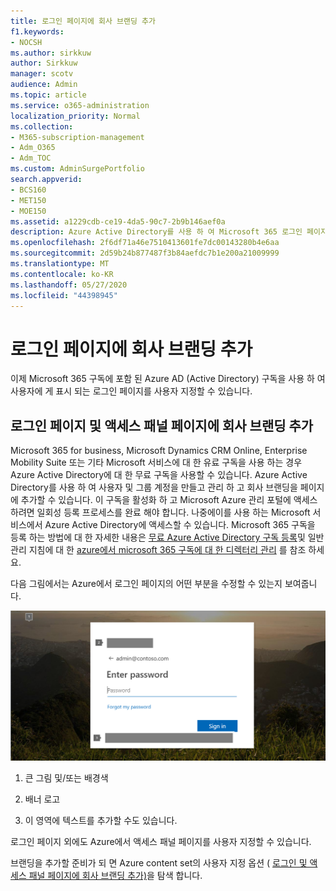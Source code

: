 ```yaml
---
title: 로그인 페이지에 회사 브랜딩 추가
f1.keywords:
- NOCSH
ms.author: sirkkuw
author: Sirkkuw
manager: scotv
audience: Admin
ms.topic: article
ms.service: o365-administration
localization_priority: Normal
ms.collection:
- M365-subscription-management
- Adm_O365
- Adm_TOC
ms.custom: AdminSurgePortfolio
search.appverid:
- BCS160
- MET150
- MOE150
ms.assetid: a1229cdb-ce19-4da5-90c7-2b9b146aef0a
description: Azure Active Directory를 사용 하 여 Microsoft 365 로그인 페이지를 사용자 지정 합니다. 로그인 페이지에 그림, 로고 및 텍스트를 추가할 수 있습니다.
ms.openlocfilehash: 2f6df71a46e7510413601fe7dc00143280b4e6aa
ms.sourcegitcommit: 2d59b24b877487f3b84aefdc7b1e200a21009999
ms.translationtype: MT
ms.contentlocale: ko-KR
ms.lasthandoff: 05/27/2020
ms.locfileid: "44398945"
---
```

# <a name="add-your-company-branding-to-the-sign-in-page"></a>로그인 페이지에 회사 브랜딩 추가

 이제 Microsoft 365 구독에 포함 된 Azure AD (Active Directory) 구독을 사용 하 여 사용자에 게 표시 되는 로그인 페이지를 사용자 지정할 수 있습니다. 
  
## <a name="add-company-branding-to-your-sign-in-page-and-access-panel-pages"></a>로그인 페이지 및 액세스 패널 페이지에 회사 브랜딩 추가

Microsoft 365 for business, Microsoft Dynamics CRM Online, Enterprise Mobility Suite 또는 기타 Microsoft 서비스에 대 한 유료 구독을 사용 하는 경우 Azure Active Directory에 대 한 무료 구독을 사용할 수 있습니다. Azure Active Directory를 사용 하 여 사용자 및 그룹 계정을 만들고 관리 하 고 회사 브랜딩을 페이지에 추가할 수 있습니다. 이 구독을 활성화 하 고 Microsoft Azure 관리 포털에 액세스 하려면 일회성 등록 프로세스를 완료 해야 합니다. 나중에이를 사용 하는 Microsoft 서비스에서 Azure Active Directory에 액세스할 수 있습니다. Microsoft 365 구독을 등록 하는 방법에 대 한 자세한 내용은 [무료 Azure Active Directory 구독 등록](https://go.microsoft.com/fwlink/p/?LinkID=527966)및 일반 관리 지침에 대 한 [azure에서 microsoft 365 구독에 대 한 디렉터리 관리](https://go.microsoft.com/fwlink/p/?LinkId=620076) 를 참조 하세요. 
  
다음 그림에서는 Azure에서 로그인 페이지의 어떤 부분을 수정할 수 있는지 보여줍니다.
  
![사용자 지정할 수 있는 로그인 페이지 영역입니다.](../../media/screenshotbranding.png)
  
1. 큰 그림 및/또는 배경색
    
2. 배너 로고
    
3. 이 영역에 텍스트를 추가할 수도 있습니다.
    
로그인 페이지 외에도 Azure에서 액세스 패널 페이지를 사용자 지정할 수 있습니다.
  
브랜딩을 추가할 준비가 되 면 Azure content set의 사용자 지정 옵션 ( [로그인 및 액세스 패널 페이지에 회사 브랜딩 추가)](https://go.microsoft.com/fwlink/p/?LinkId=620077)을 탐색 합니다.
